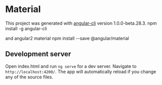 # Material

This project was generated with [angular-cli](https://github.com/angular/angular-cli) version 1.0.0-beta.28.3.
npm install -g angular-cli

and angular2 material
npm install --save @angular/material

## Development server
Open index.html and run `ng serve` for a dev server. Navigate to `http://localhost:4200/`. The app will automatically reload if you change any of the source files.

